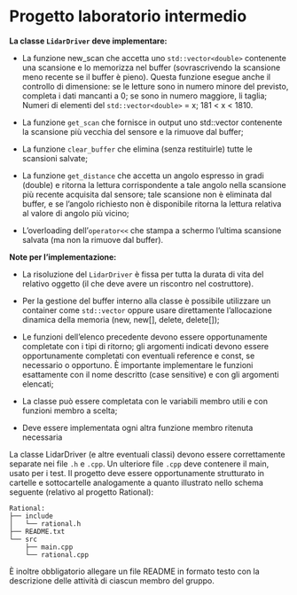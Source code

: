 # Progetto laboratorio intermedio

**La classe `LidarDriver` deve implementare:**

 - La funzione new_scan che accetta uno `std::vector<double>` contenente
   una scansione e lo memorizza nel buffer (sovrascrivendo la scansione
   meno recente se il buffer è pieno).  Questa funzione esegue anche il
   controllo di dimensione: se le letture sono in numero minore del
   previsto, completa i dati mancanti a 0;  se sono in numero maggiore,
   li taglia;
   Numeri di elementi del `std::vector<double>` = x; 181 < x < 1810.
 - La funzione `get_scan` che fornisce in output uno std::vector<double>
   contenente la scansione più vecchia del sensore e la rimuove dal
   buffer;
 - La funzione `clear_buffer` che elimina (senza restituirle) tutte le
   scansioni salvate;
 - La funzione `get_distance` che accetta un angolo espresso in gradi
   (double) e ritorna la lettura corrispondente a tale angolo nella
   scansione più recente acquisita dal sensore;  tale scansione non è
   eliminata dal buffer, e se l’angolo richiesto non è disponibile
   ritorna la lettura relativa al valore di angolo più vicino;
   
 - L’overloading dell’`operator<<` che stampa a schermo l’ultima scansione
   salvata (ma non la rimuove dal buffer).

**Note per l’implementazione:**

 - La risoluzione del `LidarDriver` è fissa per tutta la durata di vita
   del relativo oggetto (il che deve avere un riscontro nel
   costruttore).
 - Per la gestione del buffer interno alla classe è possibile utilizzare
   un container come `std::vector` oppure usare direttamente l’allocazione
   dinamica della memoria (new, new[], delete, delete[]);
   
 - Le funzioni dell’elenco precedente devono essere opportunamente
   completate con i tipi di ritorno; gli argomenti indicati devono
   essere opportunamente completati con eventuali reference e const, se
   necessario o opportuno. È importante implementare le funzioni
   esattamente con il nome descritto (case sensitive) e con gli
   argomenti elencati;
 - La classe può essere completata con le variabili membro utili e con
   funzioni membro a scelta;
 - Deve essere implementata ogni altra funzione membro ritenuta
   necessaria
   
La classe LidarDriver (e altre eventuali classi) devono essere correttamente separate nei file `.h` e `.cpp`. Un ulteriore file `.cpp` deve contenere il main, usato per i test. 
Il progetto deve essere opportunamente strutturato in cartelle e sottocartelle analogamente a quanto illustrato nello schema seguente (relativo al progetto Rational):

    Rational:
    ├── include
    │   └── rational.h
    ├── README.txt
    └── src
        ├── main.cpp
        └── rational.cpp

È inoltre obbligatorio allegare un file README in formato testo con la descrizione delle attività di ciascun membro del gruppo.
